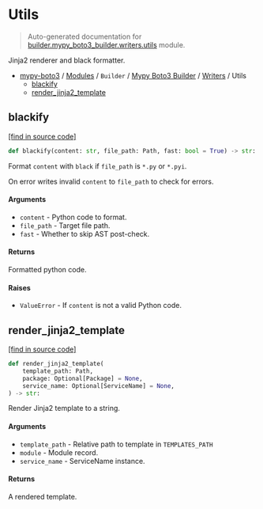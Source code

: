 # Utils

> Auto-generated documentation for [builder.mypy_boto3_builder.writers.utils](https://github.com/vemel/mypy_boto3/blob/master/builder/mypy_boto3_builder/writers/utils.py) module.

Jinja2 renderer and black formatter.

- [mypy-boto3](../../../README.md#mypy_boto3) / [Modules](../../../MODULES.md#mypy-boto3-modules) / `Builder` / [Mypy Boto3 Builder](../index.md#mypy-boto3-builder) / [Writers](index.md#writers) / Utils
    - [blackify](#blackify)
    - [render_jinja2_template](#render_jinja2_template)

## blackify

[[find in source code]](https://github.com/vemel/mypy_boto3/blob/master/builder/mypy_boto3_builder/writers/utils.py#L15)

```python
def blackify(content: str, file_path: Path, fast: bool = True) -> str:
```

Format `content` with `black` if `file_path` is `*.py` or `*.pyi`.

On error writes invalid `content` to `file_path` to check for errors.

#### Arguments

- `content` - Python code to format.
- `file_path` - Target file path.
- `fast` - Whether to skip AST post-check.

#### Returns

Formatted python code.

#### Raises

- `ValueError` - If `content` is not a valid Python code.

## render_jinja2_template

[[find in source code]](https://github.com/vemel/mypy_boto3/blob/master/builder/mypy_boto3_builder/writers/utils.py#L52)

```python
def render_jinja2_template(
    template_path: Path,
    package: Optional[Package] = None,
    service_name: Optional[ServiceName] = None,
) -> str:
```

Render Jinja2 template to a string.

#### Arguments

- `template_path` - Relative path to template in `TEMPLATES_PATH`
- `module` - Module record.
- `service_name` - ServiceName instance.

#### Returns

A rendered template.
